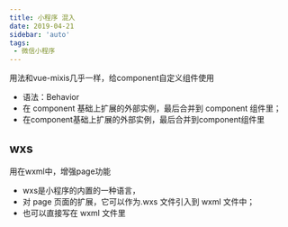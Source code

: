 ```yaml
---
title: 小程序 混入
date: 2019-04-21
sidebar: 'auto'
tags:
 - 微信小程序
---
```


用法和vue-mixis几乎一样，给component自定义组件使用

- 语法：Behavior
- 在 component 基础上扩展的外部实例，最后合并到 component 组件里；
- 在component基础上扩展的外部实例，最后合并到component组件里

## wxs

用在wxml中，增强page功能

- wxs是小程序的内置的一种语言，
- 对 page 页面的扩展，它可以作为.wxs 文件引入到 wxml 文件中；
- 也可以直接写在 wxml 文件里
